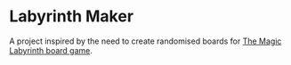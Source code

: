 # Labyrinth Maker

A project inspired by the need to create randomised boards
for [The Magic Labyrinth board game](https://en.wikipedia.org/wiki/The_Magic_Labyrinth_(board_game)).
